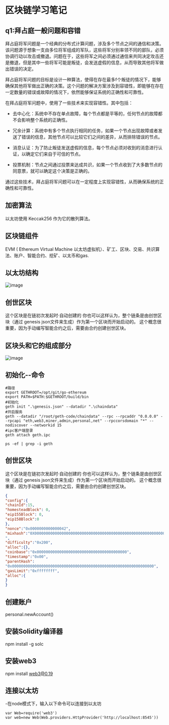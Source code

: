 # 区块链学习笔记

## q1:拜占庭一般问题和容错
拜占庭将军问题是一个经典的分布式计算问题，涉及多个节点之间的通信和决策。该问题源于想象一支由多位将军组成的军队，这些将军分别率领不同的部队，必须协调行动以攻击或撤退。问题在于，这些将军之间必须通过通信来共同决定攻击还是撤退，但是其中一些将军可能是叛徒，会发送虚假的信息，从而导致其他将军做出错误的决定。

拜占庭将军问题的目标是设计一种算法，使得在存在最多f个叛徒的情况下，能够确保其他将军做出正确的决策。这个问题的解决方案涉及到容错性，即能够在存在一定数量的错误或故障的情况下，依然能够保证系统的正确性和可靠性。

在拜占庭将军问题中，使用了一些技术来实现容错性。其中包括：

- 去中心化：系统中不存在单点故障，每个节点都是平等的，任何节点的故障都不会影响整个系统的正确性。

- 冗余计算：系统中有多个节点执行相同的任务，如果一个节点出现故障或者发送了错误的信息，其他节点可以比较它们之间的差异，从而排除错误的节点。

- 消息认证：为了防止叛徒发送虚假的信息，每个节点必须对收到的消息进行认证，以确定它们来自于可信的节点。

- 投票机制：节点之间通过投票来达成共识，如果一个节点收到了大多数节点的同意票，就可以确定这个决策是正确的。

通过这些技术，拜占庭将军问题可以在一定程度上实现容错性，从而确保系统的正确性和可靠性。

## 加密算法
以太坊使用 Keccak256 作为它的散列算法。

## 区块链组件
EVM ( Ethereum Virtual Machine 以太坊虚拟机）、矿工、区块、交易、共识算法、账户、智能合约、挖矿、以太币和gas.

## 以太坊结构
![image](https://user-images.githubusercontent.com/85286598/220414354-94f2bdb9-ce50-48f8-b082-4c81e49ce8e0.png)

## 创世区块
这个区块是在链初次发起时·自动创建的 你也可以这样认为，整个链条是由创世区块（通过 genesis json文件来生成）作为第一个区块而开始启动的。
这个概念很重要，因为手动编写智能合约之后，需要由合约创建创世区块。

## 区块头和它的组成部分
![image](https://user-images.githubusercontent.com/85286598/221400382-d10c914e-a06d-4754-9b73-99094fa1cd67.png)


## 初始化--命令
~~~shell
#路径
export GETHROOT=/opt/git/go-ethereum
export PATH=$PATH:$GETHROOT/build/bin
#初始化
geth init ".\genesis.json" --datadir ".\chaindata"
#开启服务
geth --datadir "/root/geth-code/chaindata" --rpc --rpcaddr "0.0.0.0" --rpcapi "eth,web3,miner,admin,personal,net" --rpccorsdomain "*" --nodiscover --networkid 15
#ipc客户端登录
geth attach geth.ipc

ps -ef | grep -i geth
~~~

## 创世区块
这个区块是在链初次发起时·自动创建的 你也可以这样认为，整个链条是由创世区块（通过 genesis json文件来生成）作为第一个区块而开始启动的。
这个概念很重要，因为手动编写智能合约之后，需要由合约创建创世区块。

~~~ json
{
"config":{
"chainId":15,
"homesteadBlock": 0,
"eip155Block": 0,
"eip158Block":0
},
"nonce":"0x0000000000000042",
"mixhash":"0X0000000000000000000000000000000000000000000000000000000000000000
",
"difficulty":"0x200",
"alloc":{},
"coinbase":"0x0000000000000000000000000000000000000000",
"timestamp":"0x00",
"parentHash":
"0x000000000000000000000000000000000000000000000000000000000000000",
"gasLimit":"0xffffffff",
"alloc":{
}
}
~~~

## 创建账户
personal.newAccount()

## 安装Solidity编译器
npm install -g solc

## 安装web3
npm install web3@0.19

## 连接以太坊
-在node模式下，输入以下命令可以连接到以太坊
~~~ solidity
var Web=require('web3')
var web=new Web(Web.providers.HttpProvider('http://localhost:8545'))
~~~
